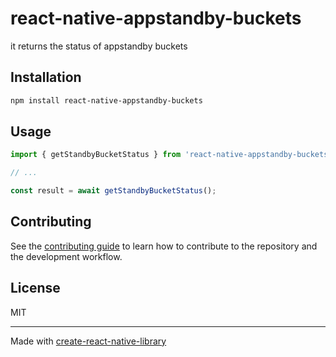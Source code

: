 # react-native-appstandby-buckets

it returns the status of appstandby buckets

## Installation

```sh
npm install react-native-appstandby-buckets
```

## Usage

```js
import { getStandbyBucketStatus } from 'react-native-appstandby-buckets';

// ...

const result = await getStandbyBucketStatus();
```

## Contributing

See the [contributing guide](CONTRIBUTING.md) to learn how to contribute to the repository and the development workflow.

## License

MIT

---

Made with [create-react-native-library](https://github.com/callstack/react-native-builder-bob)
